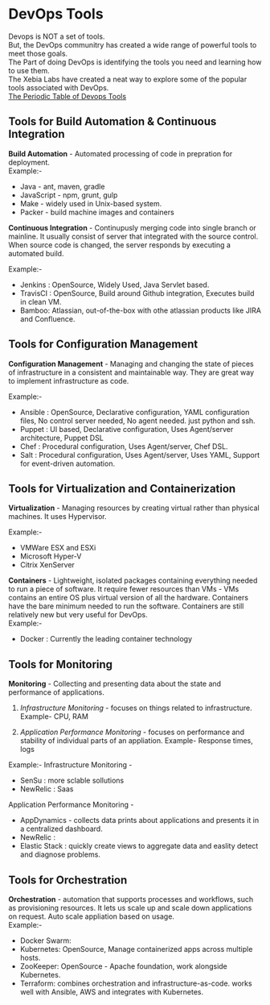 # DevOps Tools

Devops is NOT a set of tools.  
But, the DevOps communitry has created a wide range of powerful tools to meet those goals.  
The Part of doing DevOps is identifying the tools you need and learning how to use them.  
The Xebia Labs have created a neat way to explore some of the popular tools associated with DevOps.  
[The Periodic Table of Devops Tools](https://digital.ai/periodic-table-of-devops-tools)

## Tools for Build Automation & Continuous Integration

**Build Automation** - Automated processing of code in prepration for deployment.  
Example:- 
- Java - ant, maven, gradle
- JavaScript - npm, grunt, gulp
- Make - widely used in Unix-based system.
- Packer - build machine images and containers

**Continuous Integration** - Continupusly merging code into single branch or mainline. It usually consist of server that integrated with the source control. When source code is changed, the server responds by executing a automated build.

 Example:-
 - Jenkins : OpenSource, Widely Used, Java Servlet based.
 - TravisCI : OpenSource, Build around Github integration, Executes build in clean VM.
 - Bamboo: Atlassian, out-of-the-box with othe atlassian products like JIRA and Confluence.

## Tools for Configuration Management
**Configuration Management** - Managing and changing the state of pieces of infrastructure in a consistent and maintainable way. They are great way to implement infrastructure as code.

Example:-
- Ansible : OpenSource, Declarative configuration, YAML configuration files, No control server needed, No agent needed. just python and ssh.
- Puppet : UI based, Declarative configuration, Uses Agent/server architecture, Puppet DSL
- Chef : Procedural configuration, Uses Agent/server, Chef DSL.
- Salt : Procedural configuration, Uses Agent/server, Uses YAML, Support for event-driven automation.

## Tools for Virtualization and Containerization
**Virtualization** - Managing resources by creating virtual rather than physical machines. It uses Hypervisor.

Example:-
- VMWare ESX and ESXi
- Microsoft Hyper-V
- Citrix XenServer

**Containers** - Lightweight, isolated packages containing everything needed to run a piece of software. It require fewer resources than VMs - VMs contains an entire OS plus virtual version of all the hardware. Containers have the bare minimum needed to run the software. Containers are still relatively new but very useful for DevOps.  
Example:-
- Docker : Currently the leading container technology

## Tools for Monitoring

**Monitoring** - Collecting and presenting data about the state and performance of applications.
1. *Infrastructure Monitoring* - focuses on things related to infrastructure.
   Example- CPU, RAM

2. *Application Performance Monitoring* - focuses on performance and stability of individual parts of an appliation.
   Example- Response times, logs

Example:-
Infrastructure Monitoring -
- SenSu : more sclable sollutions
- NewRelic : Saas  

Application Performance Monitoring - 
- AppDynamics - collects data prints about applications and presents it in a centralized dashboard.
- NewRelic : 
- Elastic Stack : quickly create views to aggregate data and easlity detect and diagnose problems.

## Tools for Orchestration
**Orchestration** - automation that supports processes and workflows, such as provisioning resources. It lets us scale up and scale down applications on request. Auto scale appliation based on usage.  
Example:- 
- Docker Swarm:
- Kubernetes: OpenSource, Manage containerized apps across multiple hosts.
- ZooKeeper: OpenSource - Apache foundation, work alongside Kubernetes.
- Terraform: combines orchestration and infrastructure-as-code. works well with Ansible, AWS and integrates with Kubernetes.